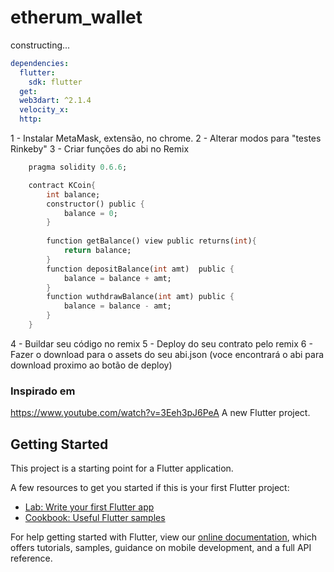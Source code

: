 # etherum_wallet
constructing...
```yaml 
dependencies:
  flutter:
    sdk: flutter
  get:
  web3dart: ^2.1.4
  velocity_x:
  http:
```

1 - Instalar MetaMask, extensão, no chrome.
2 - Alterar modos para "testes Rinkeby"
3 - Criar funções do abi no Remix
```dart
    pragma solidity 0.6.6;

    contract KCoin{
        int balance;
        constructor() public {
            balance = 0;
        }
        
        function getBalance() view public returns(int){
            return balance;
        }
        function depositBalance(int amt)  public {
            balance = balance + amt;
        }
        function wuthdrawBalance(int amt) public {
            balance = balance - amt;
        }
    }
```
4 - Buildar seu código no remix
5 - Deploy do seu contrato pelo remix
6 - Fazer o download para o assets do seu abi.json  (voce encontrará o abi para download proximo ao botão de deploy)

### Inspirado em
https://www.youtube.com/watch?v=3Eeh3pJ6PeA
A new Flutter project.

## Getting Started

This project is a starting point for a Flutter application.

A few resources to get you started if this is your first Flutter project:

- [Lab: Write your first Flutter app](https://flutter.dev/docs/get-started/codelab)
- [Cookbook: Useful Flutter samples](https://flutter.dev/docs/cookbook)

For help getting started with Flutter, view our
[online documentation](https://flutter.dev/docs), which offers tutorials,
samples, guidance on mobile development, and a full API reference.
